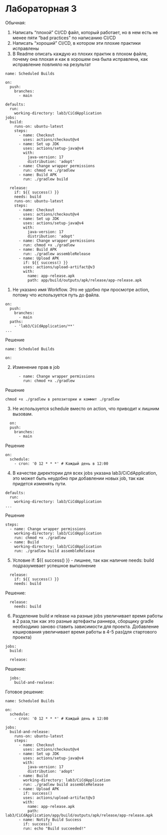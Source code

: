 # Лабораторная 3

Обычная: 
1. Написать “плохой” CI/CD файл, который работает, но в нем есть не менее пяти “bad practices” по написанию CI/CD
2. Написать “хороший” CI/CD, в котором эти плохие практики исправлены
3. В Readme описать каждую из плохих практик в плохом файле, почему она плохая и как в хорошем она была исправлена, как исправление повлияло на результат

```
name: Scheduled Builds

on:
  push:
    branches:
      - main

defaults:
  run: 
    working-directory: lab3/CiCdApplication
jobs:
  build:
    runs-on: ubuntu-latest
    steps:
      - name: Checkout
        uses: actions/checkout@v4
      - name: Set up JDK
        uses: actions/setup-java@v4
        with:
          java-version: 17
          distribution: 'adopt'
      - name: Change wrapper permissions
        run: chmod +x ./gradlew
      - name: Build APK
        run: ./gradlew build

  release:
    if: ${{ success() }}
    needs: build
    runs-on: ubuntu-latest
    steps:
      - name: Checkout
        uses: actions/checkout@v4
      - name: Set up JDK
        uses: actions/setup-java@v4
        with:
          java-version: 17
          distribution: 'adopt'
      - name: Change wrapper permissions
        run: chmod +x ./gradlew
      - name: Build APK
        run: ./gradlew assembleRelease
      - name: Upload APK
        if: ${{ success() }}
        uses: actions/upload-artifact@v3
        with:
          name: app-release.apk
          path: app/build/outputs/apk/release/app-release.apk
```

1) Не указано имя Workflow. Это не удобно при просмотре action, потому что используется путь до файла.
```
on:
  push:
    branches:
      - main
  paths:
    - 'lab3/CiCdApplication/**'
...
```
Решение
```
name: Scheduled Builds

on:
```
2) Изменение прав в job
```
      - name: Change wrapper permissions
        run: chmod +x ./gradlew
```
Решение
```
chmod +x ./gradlew в репозитории и коммит ./gradlew
```
3) Не используется schedule вместо on action, что приводит к лишним вызовам.
```
  on:
  push:
    branches:
      - main
```
Решение
```
on:
  schedule:
    - cron: '0 12 * * *' # Каждый день в 12:00
```
4) В качестве директории для всех jobs указана lab3/CiCdApplication, это может быть неудобно при добавлении новых job, так как придется изменять пути.
```
defaults:
  run: 
    working-directory: lab3/CiCdApplication
...
```
Решение
```
steps:
  - name: Change wrapper permissions
    working-directory: lab3/CiCdApplication
    run: chmod +x ./gradlew
  - name: Build 
    working-directory: lab3/CiCdApplication
    run: ./gradlew build assembleRelease
```
5) Условиe if: ${{ success() }} - лишнее, так как наличие needs: build подразумевает успешное выполнение
```
  release:
    if: ${{ success() }}
    needs: build
```
Решение:
```
  release:
    needs: build
```
6) Разделение build и release на разные jobs увеличивает время работы в 2 раза,так как это разные артефакты раннера, сборщику gradle необходимо заново ставить зависимости для проекта. Добавление кэширования увеличивает время работы в 4-5 раз(для стартового проекта)
```
jobs:
  build:

  release:
```
Решение:
```
  jobs:
    build-and-realese:
```

Готовое решение:

```
name: Scheduled Builds

on:
  schedule:
    - cron: '0 12 * * *' # Каждый день в 12:00

jobs:
  build-and-release:
    runs-on: ubuntu-latest
    steps:
      - name: Checkout
        uses: actions/checkout@v4
      - name: Set up JDK
        uses: actions/setup-java@v4
        with:
          java-version: 17
          distribution: 'adopt'
      - name: Build 
        working-directory: lab3/CiCdApplication
        run: ./gradlew build assembleRelease
      - name: Upload APK
        if: success()
        uses: actions/upload-artifact@v3
        with:
          name: app-release.apk
          path: lab3/CiCdApplication/app/build/outputs/apk/release/app-release.apk
      - name: Notify Build Success
        if: success()
        run: echo "Build succeeded!" 

```
